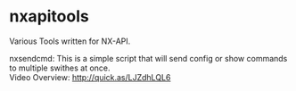# nxapitools
Various Tools written for NX-API.


nxsendcmd:
This is a simple script that will send config or show commands to multiple swithes at once.  
Video Overview: http://quick.as/LJZdhLQL6
